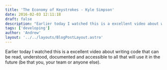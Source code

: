 ```yaml
---
title: 'The Economy of Keystrokes - Kyle Simpson'
date: 2016-02-03 12:11:18
draft: false
description: "Earlier today I watched this is a excellent video about writing code that can be read, understood, documented and accessible to all that will use it in the future (be that you, your team or anyone else)."
tags: ['developing']
author: 'Andrew'
layout: '../../layouts/BlogPostLayout.astro'
---
```


Earlier today I watched this is a excellent video about writing code that can be read, understood, documented and accessible to all that will use it in the future (be that you, your team or anyone else).
